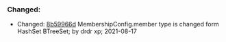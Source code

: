 ### Changed:

-   Changed: [8b59966d](https://github.com/datafuselabs/openraft/commit/8b59966dd0a6bf804eb0ba978b5375010bfbc3f3) MembershipConfig.member type is changed form HashSet BTreeSet; by drdr xp; 2021-08-17
